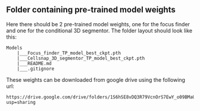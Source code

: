 ## Folder containing pre-trained model weights 
Here there should be 2 pre-trained model weights, one for the focus finder and one for the conditional 3D segmentor. The folder layout should look like this:
```
Models
    |___Focus_finder_TP_model_best_ckpt.pth
    |___Cellsnap_3D_segmentor_TP_model_best_ckpt.pth
    |___README.md
    |___.gitignore
```
These weights can be downloaded from google drive using the following url:
```
https://drive.google.com/drive/folders/1S6hSE8vDQ3R79VcnOrS7EwY_o09BMaUM?usp=sharing
```